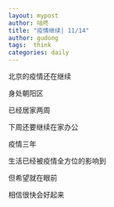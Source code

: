 ```yaml
---
layout: mypost
author: 咕咚
title: "疫情继续| 11/14"
author: gudong
tags:  think
categories: daily
---
```

北京的疫情还在继续

身处朝阳区

已经居家两周

下周还要继续在家办公

疫情三年

生活已经被疫情全方位的影响到

但希望就在眼前

相信很快会好起来

